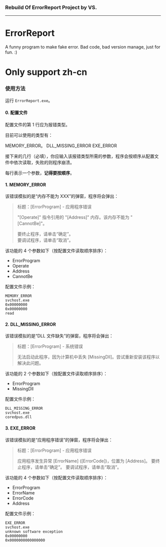 ### Rebuild Of ErrorReport Project by VS.

---

# ErrorReport
A funny program to make fake error. Bad code, bad version manage, just for fun. :)

# Only support zh-cn

### 使用方法

运行 `ErrorReport.exe`。

#### 0. 配置文件

配置文件的第 $1$ 行应为报错类型。

目前可以使用的类型有：

MEMORY_ERROR。
DLL_MISSING_ERROR
EXE_ERROR

接下来的几行（必填），你应输入该报错类型所需的参数，程序会按顺序从配置文件中依次读取，失败的则程序崩溃。

每行表示一个参数，**记得要按顺序**。

#### 1. MEMORY_ERROR

该错误模拟的是“内存不能为 XXX”的弹窗，程序将会弹出：

> 标题：[ErrorProgram] - 应用程序错误
> 
> "[Operate]" 指令引用的 "[Address]" 内存。该内存不能为 "[CannotBe]"。
>  
> 要终止程序，请单击“确定”。  
> 要调试程序，请单击“取消”。

该功能的 4 个参数如下（按配置文件读取顺序排序）：

- ErrorProgram
- Operate
- Address
- CannotBe

配置文件示例：

```plain
MEMORY_ERROR
svchost.exe
0x00000000
0x00000000
read
```

#### 2. DLL_MISSING_ERROR

该错误模拟的是“DLL 文件缺失”的弹窗，程序将会弹出：

> 标题：[ErrorProgram] - 系统错误
> 
> 无法启动此程序，因为计算机中丢失 [MissingDll]。尝试重新安装该程序以解决此问题。

该功能的 2 个参数如下（按配置文件读取顺序排序）：

- ErrorProgram
- MissingDll

配置文件示例：

```plain
DLL_MISSING_ERROR
svchost.exe
coredpus.dll
```

#### 3. EXE_ERROR

该错误模拟的是“应用程序错误”的弹窗，程序将会弹出：

> 标题：[ErrorProgram] - 应用程序错误
> 
> 应用程序发生异常 [ErrorName] ([ErrorCode])，位置为 [Address]。
> 要终止程序，请单击“确定”。
> 要调试程序，请单击“取消”。

该功能的 4 个参数如下（按配置文件读取顺序排序）：

- ErrorProgram
- ErrorName
- ErrorCode
- Address

配置文件示例：

```plain
EXE_ERROR
svchost.exe
unknown software exception
0x00000000
0x0000000000000000
```
